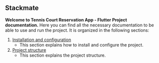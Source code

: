 ## Stackmate

**Welcome to Tennis Court Reservation App - Flutter Project documentation.**
Here you can find all the necessary documentation to be able to use and run the project. It is organized in the following sections:

1. [Installation and configuration](/docs/installation-and-configuration.md)
    - This section explains how to install and configure the project.
2. [Project structure](/docs/project-structure.md)
    - This section explains the project structure.
